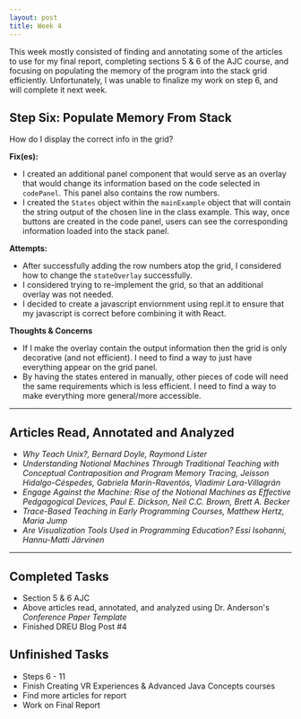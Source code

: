 ```yaml
---
layout: post
title: Week 4
---
```


This week mostly consisted of finding and annotating some of the articles to use for my final report, completing sections 5 & 6 of the AJC course, and focusing on populating the memory of the program into the stack grid efficiently. Unfortunately, I was unable to finalize my work on step 6, and will complete it next week.  

## Step Six: Populate Memory From Stack ##

How do I display the correct info in the grid?

**Fix(es):**
  - I created an additional panel component that would serve as an overlay that would change its information based on the code selected in `codePanel`. This panel also contains the row numbers. 
  - I created the `States` object within the `mainExample` object that will contain the string output of the chosen line in the class example. This way, once buttons are created in the code panel, users can see the corresponding information loaded into the stack panel.
 
 **Attempts:**
  - After successfully adding the row numbers atop the grid, I considered how to change the `stateOverlay` successfully. 
  - I considered trying to re-implement the grid, so that an additional overlay was not needed. 
  - I decided to create a javascript enviornment using repl.it to ensure that my javascript is correct before combining it with React. 
  
 **Thoughts & Concerns**
   - If I make the overlay contain the output information then the grid is only decorative (and not efficient). I need to find a way to just have everything appear on the grid panel. 
   - By having the states entered in manually, other pieces of code will need the same requirements which is less efficient. I need to find a way to make everything more general/more accessible. 
  
******

## Articles Read, Annotated and Analyzed 
- *Why Teach Unix?, Bernard Doyle, Raymond Lister*
- *Understanding Notional Machines Through Traditional Teaching with Conceptual Contraposition and Program Memory Tracing, Jeisson Hidalgo-Céspedes, Gabriela Marín-Raventós, Vladimir Lara-Villagrán*
- *Engage Against the Machine: Rise of the Notional Machines as Effective Pedgagogical Devices, Paul E. Dickson, Neil C.C. Brown, Brett A. Becker*
- *Trace-Based Teaching in Early Programming Courses, Matthew Hertz, Maria Jump*
- *Are Visualization Tools Used in Programming Education? Essi Isohanni, Hannu-Matti Järvinen*

******

## Completed Tasks
- Section 5 & 6 AJC
- Above articles read, annotated, and analyzed using Dr. Anderson's *Conference Paper Template*
- Finished DREU Blog Post #4

## Unfinished Tasks
- Steps 6 - 11
- Finish Creating VR Experiences & Advanced Java Concepts courses
- Find more articles for report
- Work on Final Report
